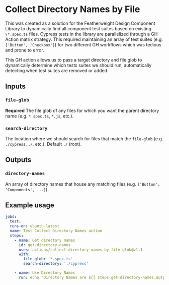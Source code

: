 # Collect Directory Names by File

This was created as a solution for the Featherweight Design Component Library to dynamically find all component test suites based on existing `\*.spec.ts` files. Cypress tests in the library are parallelized through a GH Action matrix strategy. This required maintaining an array of test suites (e.g. `['Button', 'Checkbox']`) for two different GH workflows which was tedious and prone to error.

This GH action allows us to pass a target directory and file glob to dynamically determine which tests suites we should run, automatically detecting when test suites are removed or added.

## Inputs

### `file-glob`

**Required** The file glob of any files for which you want the parent directory name (e.g. `*.spec.ts`, `*.js`, etc.).

### `search-directory`

The location where we should search for files that match the `file-glob` (e.g. `./cypress`, `./`, etc.). Default `./` (root).

## Outputs

### `directory-names`

An array of directory names that house any matching files (e.g. `['Button', 'Components', ...]`).

## Example usage

```yaml
jobs:
  test:
  runs-on: ubuntu-latest
  name: Test Collect Directory Names action
  steps:
    - name: Get directory names
      id: get-directory-names
      uses: actions/collect-directory-names-by-file-glob@v1.1
      with:
        file-glob: '*.spec.ts'
        search-directory: './cypress'

    - name: Use Directory Names
      run: echo "Directory Names are ${{ steps.get-directory-names.outputs.directory-names}}
```
